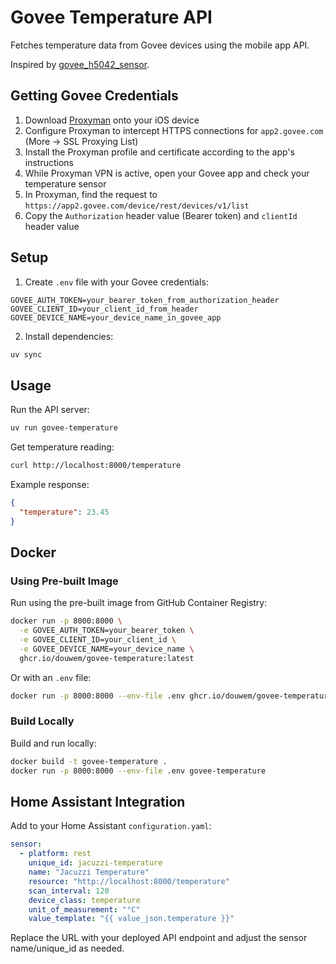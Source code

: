 # Govee Temperature API

Fetches temperature data from Govee devices using the mobile app API.

Inspired by [govee_h5042_sensor](https://github.com/clong/govee_h5042_sensor).

## Getting Govee Credentials

1. Download [Proxyman](https://proxyman.io/ios) onto your iOS device
2. Configure Proxyman to intercept HTTPS connections for `app2.govee.com` (More -> SSL Proxying List)
3. Install the Proxyman profile and certificate according to the app's instructions
4. While Proxyman VPN is active, open your Govee app and check your temperature sensor
5. In Proxyman, find the request to `https://app2.govee.com/device/rest/devices/v1/list`
6. Copy the `Authorization` header value (Bearer token) and `clientId` header value

## Setup

1. Create `.env` file with your Govee credentials:
```
GOVEE_AUTH_TOKEN=your_bearer_token_from_authorization_header
GOVEE_CLIENT_ID=your_client_id_from_header
GOVEE_DEVICE_NAME=your_device_name_in_govee_app
```

2. Install dependencies:
```bash
uv sync
```

## Usage

Run the API server:
```bash
uv run govee-temperature
```

Get temperature reading:
```bash
curl http://localhost:8000/temperature
```

Example response:
```json
{
  "temperature": 23.45
}
```

## Docker

### Using Pre-built Image

Run using the pre-built image from GitHub Container Registry:
```bash
docker run -p 8000:8000 \
  -e GOVEE_AUTH_TOKEN=your_bearer_token \
  -e GOVEE_CLIENT_ID=your_client_id \
  -e GOVEE_DEVICE_NAME=your_device_name \
  ghcr.io/douwem/govee-temperature:latest
```

Or with an `.env` file:
```bash
docker run -p 8000:8000 --env-file .env ghcr.io/douwem/govee-temperature:latest
```

### Build Locally

Build and run locally:
```bash
docker build -t govee-temperature .
docker run -p 8000:8000 --env-file .env govee-temperature
```

## Home Assistant Integration

Add to your Home Assistant `configuration.yaml`:

```yaml
sensor:
  - platform: rest
    unique_id: jacuzzi-temperature
    name: "Jacuzzi Temperature"
    resource: "http://localhost:8000/temperature"
    scan_interval: 120
    device_class: temperature
    unit_of_measurement: "°C"
    value_template: "{{ value_json.temperature }}"
```

Replace the URL with your deployed API endpoint and adjust the sensor name/unique_id as needed.
